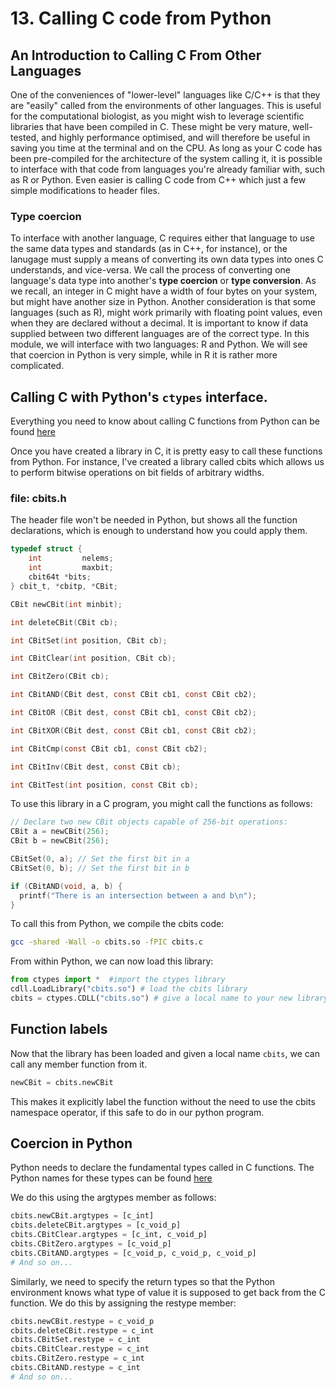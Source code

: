 # 13. Calling C code from Python

## An Introduction to Calling C From Other Languages
One of the conveniences of "lower-level" languages like C/C++ is that they are "easily" called from the environments of other languages.
This is useful for the computational biologist, as you might wish to leverage scientific libraries that have been compiled in C. 
These might be very mature, well-tested, and highly performance optimised, and will therefore be useful in saving you time at the terminal and on the CPU. 
As long as your C code has been pre-compiled for the architecture of the system calling it, it is possible to interface with that code from languages you're already familiar with, such as R or Python. 
Even easier is calling C code from C++ which just a few simple modifications to header files.

### Type coercion
To interface with another language, C requires either that language to use the same data types and standards (as in C++, for instance), or the lanugage must supply a means of converting its own data types into ones C understands, and vice-versa.
We call the process of converting one language's data type into another's **type coercion** or **type conversion**. 
As we recall, an integer in C might have a width of four bytes on your system, but might have another size in Python. 
Another consideration is that some languages (such as R), might work primarily with floating point values, even when they are declared without a decimal.
It is important to know if data supplied between two different languages are of the correct type.
In this module, we will interface with two languages: R and Python. 
We will see that coercion in Python is very simple, while in R it is rather more complicated.


## Calling C with Python's `ctypes` interface.
Everything you need to know about calling C functions from Python can be found [here](https://docs.python.org/2/library/ctypes.html#module-ctypes)

Once you have created a library in C, it is pretty easy to call these functions from Python. For instance, I've created a library called cbits which allows us to perform bitwise operations on bit fields of arbitrary widths.

### file: cbits.h

The header file won't be needed in Python, but shows all the function declarations, which is enough to understand how you could apply them.

```C
typedef struct {
	int			nelems;
	int			maxbit;
	cbit64t	*bits;
} cbit_t, *cbitp, *CBit;

CBit newCBit(int minbit);

int deleteCBit(CBit cb);

int CBitSet(int position, CBit cb);

int CBitClear(int position, CBit cb);

int CBitZero(CBit cb);

int CBitAND(CBit dest, const CBit cb1, const CBit cb2);

int CBitOR (CBit dest, const CBit cb1, const CBit cb2);

int CBitXOR(CBit dest, const CBit cb1, const CBit cb2);

int CBitCmp(const CBit cb1, const CBit cb2);

int CBitInv(CBit dest, const CBit cb);

int CBitTest(int position, const CBit cb);
```

To use this library in a C program, you might call the functions as follows:

```C
// Declare two new CBit objects capable of 256-bit operations:
CBit a = newCBit(256);
CBit b = newCBit(256);

CBitSet(0, a); // Set the first bit in a
CBitSet(0, b); // Set the first bit in b

if (CBitAND(void, a, b) {
  printf("There is an intersection between a and b\n");
}
```

To call this from Python, we compile the cbits code:

```bash
gcc -shared -Wall -o cbits.so -fPIC cbits.c
```

From within Python, we can now load this library:

```python
from ctypes import *  #import the ctypes library
cdll.LoadLibrary("cbits.so") # load the cbits library
cbits = ctypes.CDLL("cbits.so") # give a local name to your new library
```

## Function labels

Now that the library has been loaded and given a local name `cbits`, we can call any member function from it.

```python
newCBit = cbits.newCBit
```

This makes it explicitly label the function without the need to use the cbits namespace operator, if this safe to do in our python program.

## Coercion in Python

Python needs to declare the fundamental types called in C functions. 
The Python names for these types can be found [here](https://docs.python.org/2/library/ctypes.html#fundamental-data-types)

We do this using the argtypes member as follows:

```Python
cbits.newCBit.argtypes = [c_int]
cbits.deleteCBit.argtypes = [c_void_p]
cbits.CBitClear.argtypes = [c_int, c_void_p]
cbits.CBitZero.argtypes = [c_void_p]
cbits.CBitAND.argtypes = [c_void_p, c_void_p, c_void_p]
# And so on...
```

Similarly, we need to specify the return types so that the Python environment knows what type of value it is supposed to get back from the C function. We do this by assigning the restype member:


```Python
cbits.newCBit.restype = c_void_p
cbits.deleteCBit.restype = c_int
cbits.CBitSet.restype = c_int
cbits.CBitClear.restype = c_int
cbits.CBitZero.restype = c_int
cbits.CBitAND.restype = c_int
# And so on...
```
